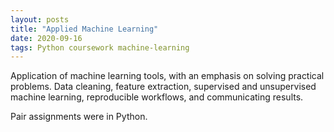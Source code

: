 ```yaml
---
layout: posts
title: "Applied Machine Learning"
date: 2020-09-16
tags: Python coursework machine-learning
---
```

Application of machine learning tools, with an emphasis on solving practical problems. Data cleaning, feature extraction, supervised and unsupervised machine learning, reproducible workflows, and communicating results.

Pair assignments were in Python.